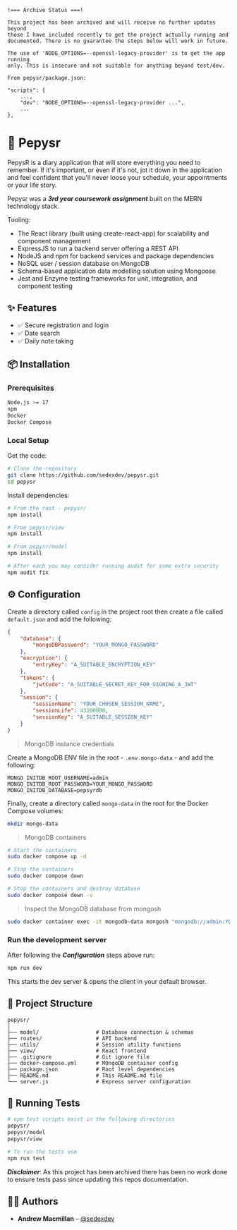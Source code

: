 ```
!=== Archive Status ===!

This project has been archived and will receive no further updates beyond
those I have included recently to get the project actually running and
documented. There is no guarantee the steps below will work in future.

The use of 'NODE_OPTIONS=--openssl-legacy-provider' is to get the app running
only. This is insecure and not suitable for anything beyond test/dev.

From pepysr/package.json:

"scripts": {
    ...,
    "dev": "NODE_OPTIONS=--openssl-legacy-provider ...",
    ...
},
```

# 📘 Pepysr

PepysR is a diary application that will store everything you need to remember. If it's important, or even if it's not, jot it down in the application and feel confident that you'll never loose your schedule, your appointments or your life story.

Pepysr was a **_3rd year coursework assignment_** built on the MERN technology stack.

Tooling:

-   The React library (built using create-react-app) for scalability and component management
-   ExpressJS to run a backend server offering a REST API
-   NodeJS and npm for backend services and package dependencies
-   NoSQL user / session database on MongoDB
-   Schema-based application data modelling solution using Mongoose
-   Jest and Enzyme testing frameworks for unit, integration, and component testing

## ✨ Features

-   ✅ Secure registration and login
-   ✅ Date search
-   ✅ Daily note taking

## 📦 Installation

### Prerequisites

```bash
Node.js >= 17
npm
Docker
Docker Compose
```

### Local Setup

Get the code:

```bash
# Clone the repository
git clone https://github.com/sedexdev/pepysr.git
cd pepysr
```

Install dependencies:

```bash
# From the root - pepysr/
npm install

# From pepysr/view
npm install

# From pepysr/model
npm install

# After each you may consider running audit for some extra security
npm audit fix
```

## ⚙️ Configuration

Create a directory called `config` in the project root then create a file called `default.json` and add the following:

```json
{
    "database": {
        "mongoDBPassword": "YOUR_MONGO_PASSWORD"
    },
    "encryption": {
        "entryKey": "A_SUITABLE_ENCRYPTION_KEY"
    },
    "tokens": {
        "jwtCode": "A_SUITABLE_SECRET_KEY_FOR_SIGNING_A_JWT"
    },
    "session": {
        "sessionName": "YOUR_CHOSEN_SESSION_NAME",
        "sessionLife": 43200000,
        "sessionKey": "A_SUITABLE_SESSION_KEY"
    }
}
```

> MongoDB instance credentials

Create a MongoDB ENV file in the root - `.env.mongo-data` - and add the following:

```env
MONGO_INITDB_ROOT_USERNAME=admin
MONGO_INITDB_ROOT_PASSWORD=YOUR_MONGO_PASSWORD
MONGO_INITDB_DATABASE=pepsyrdb
```

Finally, create a directory called `mongo-data` in the root for the Docker Compose volumes:

```bash
mkdir mongo-data
```

> MongoDB containers

```bash
# Start the containers
sudo docker compose up -d

# Stop the containers
sudo docker compose down

# Stop the containers and destroy database
sudo docker compose down -v
```

> Inspect the MongoDB database from mongosh

```bash
sudo docker container exec -it mongodb-data mongosh "mongodb://admin:YOUR_MONGO_PASSWORD@localhost:27017/pepysrdb?authSource=admin"
```

### Run the development server

After following the **_Configuration_** steps above run:

```bash
npm run dev
```

This starts the dev server & opens the client in your default browser.

## 📂 Project Structure

```
pepysr/
│
├── model/                  # Database connection & schemas
├── routes/                 # API backend
├── utils/                  # Session utility functions
├── view/                   # React frontend
├── .gitignore              # Git ignore file
├── docker-compose.yml      # MOngoDB container config
├── package.json            # Root level dependencies
├── README.md               # This README.md file
└── server.js               # Express server configuration
```

## 🧪 Running Tests

```bash
# npm test scripts exist in the following directories
pepysr/
pepysr/model
pepysr/view

# To run the tests use
npm run test
```

**_Disclaimer_**: As this project has been archived there has been no work done to ensure tests pass since updating this repos documentation.

## 🧑‍💻 Authors

-   **Andrew Macmillan** – [@sedexdev](https://github.com/sedexdev)
